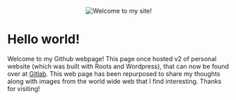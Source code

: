 

<p align="center">
  <img src="https://i.imgur.com/SlpzfG3.gif" alt="Welcome to my site!" />
</p>

# Hello world!

Welcome to my Github webpage! This page once hosted v2 of personal website (which was built with Roots and Wordpress), that can now be found over at [Gitlab](https://gitlab.com/u/coreybruyere/projects). This web page has been repurposed to share my thoughts along with images from the world wide web that I find interesting. Thanks for visiting!
